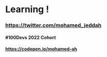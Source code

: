 # Learning !
### https://twitter.com/mohamed_jeddah
#### #100Devs 2022 Cohort
#### https://codepen.io/mohamed-ah
